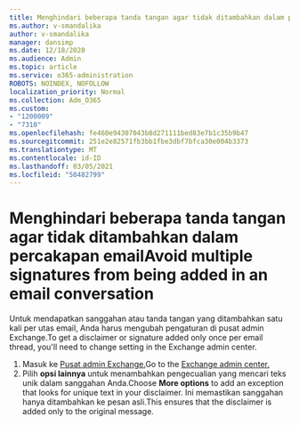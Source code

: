 ```yaml
---
title: Menghindari beberapa tanda tangan agar tidak ditambahkan dalam percakapan email
ms.author: v-smandalika
author: v-smandalika
manager: dansimp
ms.date: 12/18/2020
ms.audience: Admin
ms.topic: article
ms.service: o365-administration
ROBOTS: NOINDEX, NOFOLLOW
localization_priority: Normal
ms.collection: Adm_O365
ms.custom:
- "1200009"
- "7310"
ms.openlocfilehash: fe460e94307043b8d271111bed83e7b1c35b9b47
ms.sourcegitcommit: 251e2e82571fb3bb1fbe3dbf7bfca30e004b3373
ms.translationtype: MT
ms.contentlocale: id-ID
ms.lasthandoff: 03/05/2021
ms.locfileid: "50482799"
---
```

# <a name="avoid-multiple-signatures-from-being-added-in-an-email-conversation"></a><span data-ttu-id="25a14-102">Menghindari beberapa tanda tangan agar tidak ditambahkan dalam percakapan email</span><span class="sxs-lookup"><span data-stu-id="25a14-102">Avoid multiple signatures from being added in an email conversation</span></span>

<span data-ttu-id="25a14-103">Untuk mendapatkan sanggahan atau tanda tangan yang ditambahkan satu kali per utas email, Anda harus mengubah pengaturan di pusat admin Exchange.</span><span class="sxs-lookup"><span data-stu-id="25a14-103">To get a disclaimer or signature added only once per email thread, you'll need to change setting in the Exchange admin center.</span></span>

1. <span data-ttu-id="25a14-104">Masuk ke [Pusat admin Exchange.](https://go.microsoft.com/fwlink/p/?linkid=2059104)</span><span class="sxs-lookup"><span data-stu-id="25a14-104">Go to the [Exchange admin center.](https://go.microsoft.com/fwlink/p/?linkid=2059104)</span></span>
2. <span data-ttu-id="25a14-105">Pilih **opsi lainnya** untuk menambahkan pengecualian yang mencari teks unik dalam sanggahan Anda.</span><span class="sxs-lookup"><span data-stu-id="25a14-105">Choose **More options** to add an exception that looks for unique text in your disclaimer.</span></span> <span data-ttu-id="25a14-106">Ini memastikan sanggahan hanya ditambahkan ke pesan asli.</span><span class="sxs-lookup"><span data-stu-id="25a14-106">This ensures that the disclaimer is added only to the original message.</span></span>

